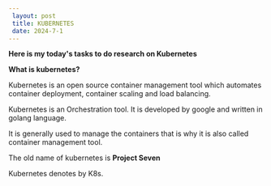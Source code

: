 ```yaml
---
 layout: post
 title: KUBERNETES
 date: 2024-7-1
---
```


**Here is my today's tasks to do research on Kubernetes**

**What is kubernetes?**

Kubernetes is an open source container management tool which automates container deployment, container scaling and load balancing.

Kubernetes is an Orchestration tool. It is developed by google and written in golang language.

It is generally used to manage the containers that is why it is also called container management tool.

The old name of kubernetes is **Project Seven**

Kubernetes denotes by K8s.
